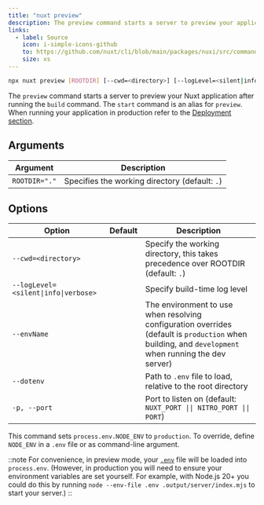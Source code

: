 ```yaml
---
title: "nuxt preview"
description: The preview command starts a server to preview your application after the build command.
links:
  - label: Source
    icon: i-simple-icons-github
    to: https://github.com/nuxt/cli/blob/main/packages/nuxi/src/commands/preview.ts
    size: xs
---
```


<!--preview-cmd-->
```bash [Terminal]
npx nuxt preview [ROOTDIR] [--cwd=<directory>] [--logLevel=<silent|info|verbose>] [--envName] [--dotenv] [-p, --port]
```
<!--/preview-cmd-->

The `preview` command starts a server to preview your Nuxt application after running the `build` command. The `start` command is an alias for `preview`. When running your application in production refer to the [Deployment section](/docs/4.x/getting-started/deployment).

## Arguments

<!--preview-args-->
Argument | Description
--- | ---
`ROOTDIR="."` | Specifies the working directory (default: `.`)
<!--/preview-args-->

## Options

<!--preview-opts-->
Option | Default | Description
--- | --- | ---
`--cwd=<directory>` |  | Specify the working directory, this takes precedence over ROOTDIR (default: `.`)
`--logLevel=<silent\|info\|verbose>` |  | Specify build-time log level
`--envName` |  | The environment to use when resolving configuration overrides (default is `production` when building, and `development` when running the dev server)
`--dotenv` |  | Path to `.env` file to load, relative to the root directory
`-p, --port` |  | Port to listen on (default: `NUXT_PORT \|\| NITRO_PORT \|\| PORT`)
<!--/preview-opts-->

This command sets `process.env.NODE_ENV` to `production`. To override, define `NODE_ENV` in a `.env` file or as command-line argument.

::note
For convenience, in preview mode, your [`.env`](/docs/4.x/guide/directory-structure/env) file will be loaded into `process.env`. (However, in production you will need to ensure your environment variables are set yourself. For example, with Node.js 20+ you could do this by running `node --env-file .env .output/server/index.mjs` to start your server.)
::
